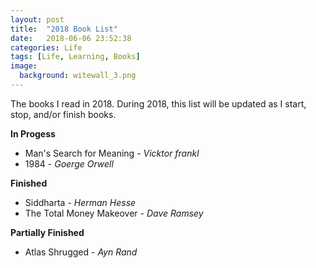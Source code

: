```yaml
---
layout: post
title:  "2018 Book List"
date:   2018-06-06 23:52:38
categories: Life
tags: [Life, Learning, Books]
image:
  background: witewall_3.png
---
```

The books I read in 2018. During 2018, this list will be updated as I start, stop, and/or finish books.

**In Progess**
- Man's Search for Meaning - _Vicktor frankl_
- 1984 - _Goerge Orwell_

**Finished**
- Siddharta - _Herman Hesse_
- The Total Money Makeover - _Dave Ramsey_

**Partially Finished**
- Atlas Shrugged - _Ayn Rand_
